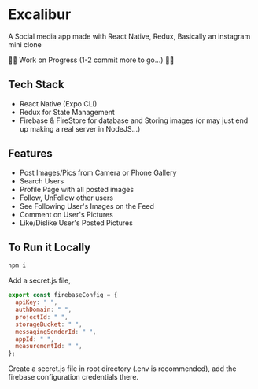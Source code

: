 # Excalibur

A Social media app made with React Native, Redux, Basically an instagram mini clone

🚧🚧 Work on Progress (1-2 commit more to go...) 🚧🚧

## Tech Stack

- React Native (Expo CLI)
- Redux for State Management
- Firebase & FireStore for database and Storing images (or may just end up making a real server in NodeJS...)

## Features

- Post Images/Pics from Camera or Phone Gallery
- Search Users
- Profile Page with all posted images
- Follow, UnFollow other users
- See Following User's Images on the Feed
- Comment on User's Pictures
- Like/Dislike User's Posted Pictures

## To Run it Locally

```sh
npm i
```

Add a secret.js file,

```js
export const firebaseConfig = {
  apiKey: " ",
  authDomain: " ",
  projectId: " ",
  storageBucket: " ",
  messagingSenderId: " ",
  appId: " ",
  measurementId: " ",
};
```

Create a secret.js file in root directory (.env is recommended), add the firebase configuration credentials there.
